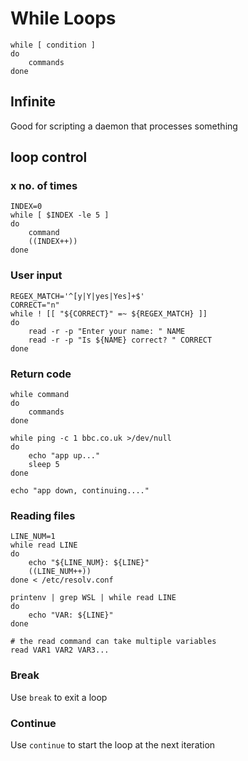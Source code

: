 # While Loops

```shell
while [ condition ]
do
    commands
done
```

## Infinite

Good for scripting a daemon that processes something

## loop control

### x no. of times

```shell
INDEX=0
while [ $INDEX -le 5 ]
do
    command
    ((INDEX++))
done
```

### User input

```shell
REGEX_MATCH='^[y|Y|yes|Yes]+$'
CORRECT="n"
while ! [[ "${CORRECT}" =~ ${REGEX_MATCH} ]]
do
    read -r -p "Enter your name: " NAME
    read -r -p "Is ${NAME} correct? " CORRECT
done
```

### Return code

```shell
while command
do
    commands
done
```

```shell
while ping -c 1 bbc.co.uk >/dev/null
do
    echo "app up..."
    sleep 5
done

echo "app down, continuing...."
```

### Reading files

```shell
LINE_NUM=1
while read LINE
do
    echo "${LINE_NUM}: ${LINE}"
    ((LINE_NUM++))
done < /etc/resolv.conf
```

```shell
printenv | grep WSL | while read LINE
do
    echo "VAR: ${LINE}"
done
```

```shell
# the read command can take multiple variables
read VAR1 VAR2 VAR3...
```

### Break

Use `break` to exit a loop

### Continue
Use `continue` to start the loop at the next iteration





